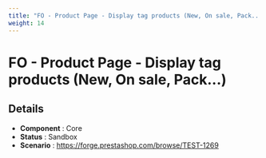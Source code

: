 ```yaml
---
title: "FO - Product Page - Display tag products (New, On sale, Pack...)"
weight: 14
---
```


# FO - Product Page - Display tag products (New, On sale, Pack...)
## Details
* **Component** : Core
* **Status** : Sandbox
* **Scenario** : https://forge.prestashop.com/browse/TEST-1269

